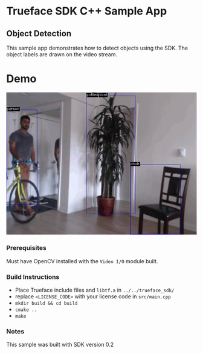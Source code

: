 # Trueface SDK C++ Sample App
## Object Detection
This sample app demonstrates how to detect objects using the SDK. The object labels are drawn on the video stream.

# Demo
![alt text](./demo_gifs/demo1.gif)

### Prerequisites
Must have OpenCV installed with the `Video I/O` module built. 

### Build Instructions
* Place Trueface include files and `libtf.a` in `../../trueface_sdk/`
* replace `<LICENSE_CODE>` with your license code in `src/main.cpp`
* `mkdir build && cd build`
* `cmake ..`
* `make`

### Notes
This sample was built with SDK version 0.2